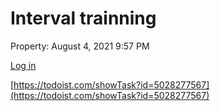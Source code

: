 # Interval trainning

Property: August 4, 2021 9:57 PM

[Log in](https://todoist.com/showTask?id=5028277567)

[https://todoist.com/showTask?id=5028277567](https://todoist.com/showTask?id=5028277567)